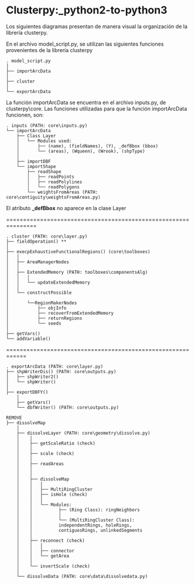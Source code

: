 # Clusterpy:_python2-to-python3

Los siguientes diagramas presentan de manera visual la organización de la librería clusterpy.


En el archivo model_script.py, se utilizan las siguientes 
funciones provenientes de la librería clusterpy

```
. model_script.py
│
├── importArcData
│
├── cluster 
│
└── exportArcData
```

La función importArcData se encuentra en el archivo inputs.py,
de clusterpy\core. Las funciones utilizadas para que la función
importArcData funcionen, son:

```
. inputs (PATH: core\inputs.py)
└── importArcData
    ├── Class Layer
    │   └── Modules used:
    │       ├── (name), (fieldNames), (Y), _defBbox (bbox)
    │       └── (areas), (Wqueen), (Wrook), (shpType)
    │   
    ├── importDBF
    └── importShape
        ├── readShape
        │   ├── readPoints
        │   ├── readPolylines
        │   └── readPolygons
        └── weightsFromAreas (PATH: core\contiguity\weightsFromAreas.py)
```

El atributo **_defBbox** no aparece en la clase Layer

===============================================================

```
. cluster (PATH: core\layer.py)
├── fieldOperation() **
│
├── execpExhaustiveFunctionalRegions() (core\toolboxes)
│   │    
│   ├── AreaManagerNodes
│   │    
│   ├── ExtendedMemory (PATH: toolboxes\componentsAlg)
│   │   │    
│   │   └── updateExtendedMemory
│   │
│   └── constructPossible
│
│       └──RegionMakerNodes
│           ├── objInfo
│           ├── recoverFromExtendedMemory
│           ├── returnRegions
│           └── seeds
│   
├── getVars()
└── addVariable()
```

============================================================
```
. exportArcData (PATH: core\layer.py)
├── shpWriterDis() (PATH: core\outputs.py)
│   ├── shpWriter2()
│   └── shpWriter() 
│
├── exportDBFY()
    │
    ├── getVars()
    └── dbfWriter() (PATH: core\outputs.py)

REMOVE
├── dissolveMap
    │   
    ├── dissolveLayer (PATH: core\geometry\dissolve.py)
    │    │
    │    ├── getScaleRatio (check)
    │    │
    │    ├── scale (check)
    │    │
    │    ├── readAreas 
    │    │     
    │    │
    │    ├── dissolveMap
    │    │   │ 
    │    │   ├── MultiRingCluster
    │    │   ├── isHole (check)
    │    │   │
    │    │   └── Modules: 
    │    │          ├── (Ring Class): ringNeighbors  
    │    │          │
    │    │          └── (MultiRingCluster Class):
    │    │          independentRings, holeRings,
    │    │          contiguosRings, unlinkedSegments
    │    │
    │    ├── reconnect (check)
    │    │   │
    │    │   ├── connector
    │    │   └── getArea
    │    │
    │    └── invertScale (check)
    │     
    └── dissolveData (PATH: core\data\dissolvedata.py)
```